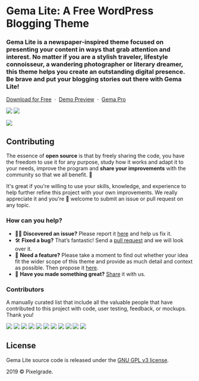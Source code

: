 # Gema Lite: A Free WordPress Blogging Theme
### Gema Lite is a newspaper-inspired theme focused on presenting your content in ways that grab attention and interest. No matter if you are a stylish traveler, lifestyle connoisseur, a wandering photographer or literary dreamer, this theme helps you create an outstanding digital presence. Be brave and put your blogging stories out there with Gema Lite!

[Download for Free](https://downloads.wordpress.org/theme/gema-lite.latest-stable.zip) &nbsp;·&nbsp; [Demo Preview](https://demos.pixelgrade.com/gema-lite/) &nbsp;·&nbsp; [ Gema Pro](https://pixelgrade.com/themes/gema-pro/)

[![](https://img.shields.io/github/issues-closed/pixelgrade/gema-lite.svg?color=6cc644&label=Issues)](https://github.com/pixelgrade/gema-lite/issues?utf8=%E2%9C%93&q=is%3Aissue+is%3Aclosed+) [![](https://img.shields.io/github/issues/pixelgrade/gema-lite.svg?color=4078c0&label=%20)](https://github.com/pixelgrade/gema-lite/issues?utf8=%E2%9C%93&q=is%3Aissue+is%3Aopen)

[![](https://user-images.githubusercontent.com/1632775/60983827-570b3780-a343-11e9-9e76-2716b81a366c.jpg)](https://pixelgrade.com/themes/gema-lite/)

## Contributing
The essence of **open source** is that by freely sharing the code, you have the freedom to use it for any purpose, study how it works and adapt it to your needs, improve the program and **share your improvements** with the community so that we all benefit. 🙏

It's great if you're willing to use your skills, knowledge, and experience to help further refine this project with your own improvements. We really appreciate it and you're 💯 welcome to submit an issue or pull request on any topic.

### How can you help?
-  🕵️‍♀️ **Discovered an issue?** Please report it [here](https://github.com/pixelgrade/gema-lite/issues/new "here") and help us fix it.
- 🛠 **Fixed a bug?** That’s fantastic! Send a [pull request](https://github.com/pixelgrade/gema-lite/pulls "pull request") and we will look over it.
- 🔮 **Need a feature?** Please take a moment to find out whether your idea fit the wider scope of this theme and provide as much detail and context as possible. Then propose it [here](https://github.com/pixelgrade/gema-lite/issues/new).
- 💎 **Have you made something great?** [Share](https://github.com/pixelgrade/gema-lite/issues/new "Share") it with us.

### Contributors
A manually curated list that include all the valuable people that have contributed to this project with code, user testing, feedback, or mockups. Thank you!

[![](https://github.com/raduconst.png?size=64)](https://github.com/raduconst) [![](https://github.com/georgeolaru.png?size=64)](https://github.com/georgeolaru) [![](https://github.com/vladolaru.png?size=64)](https://github.com/vladolaru) [![](https://github.com/razwan.png?size=64)](https://github.com/razwan)  [![](https://github.com/alinclamba.png?size=64)](https://github.com/alinclamba) [![](https://github.com/oanafilip.png?size=64)](https://github.com/oanafilip)  [![](https://github.com/andreilupu.png?size=64)](https://github.com/andreilupu)  [![](https://github.com/cristian-frumusanu.png?size=64)](https://github.com/cristian-frumusanu) [![](https://github.com/madalingorbanescu.png?size=64)](https://github.com/madalingorbanescu) [![](https://github.com/BurloiuCosmin.png?size=64)](https://github.com/BurloiuCosmin) [![](https://github.com/ilincaroman.png?size=64)](https://github.com/ilincaroman)

## License
Gema Lite source code is released under the [GNU GPL v3 license](https://www.gnu.org/licenses/gpl-3.0.html).

2019 © Pixelgrade.
